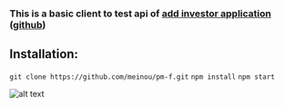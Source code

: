 

### This is a basic client to test api of [add investor application](https://parallelm.herokuapp.com/) ([github](https://github.com/meinou/pm))

## Installation:
`git clone https://github.com/meinou/pm-f.git`
`npm install`
`npm start`






![alt text](https://github.com/meinou/pm-f/blob/master/public/screen.png)



